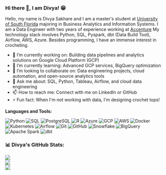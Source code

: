 ### Hi there 👋, I am Divya! 😁


Hello, my name is Divya Sakhare and I am a master's student at [University of South Florida](https://www.usf.edu/) majoring in Business Analytics and Information Systems. I am a Data Engineer with two years of experience working at [Accenture](https://www.accenture.com/us-en) My technology stack involves Python, SQL, Pyspark, dbt (Data Build Tool), Airflow, AWS, Azure. Besides programming, I have an immense interest in crocheting.


- 🔭 I’m currently working on: Building data pipelines and analytics solutions on Google Cloud Platform (GCP)
- 🌱 I’m currently learning: Advanced GCP services, BigQuery optimization
- 👯 I’m looking to collaborate on: Data engineering projects, cloud automation, and open-source analytics tools
- 💬 Ask me about: SQL, Python, Tableau, Airflow, and cloud data engineering
- 📫 How to reach me: Connect with me on LinkedIn or GitHub
- ⚡ Fun fact: When I'm not working with data, I'm designing crochet tops!

**Languages and Tools:** 

![Python](https://img.shields.io/badge/Python-3776AB?style=for-the-badge&logo=python&logoColor=white) ![SQL](https://img.shields.io/badge/SQL-4479A1?style=for-the-badge&logo=sqlite&logoColor=white) ![PostgreSQL](https://img.shields.io/badge/PostgreSQL-336791?style=for-the-badge&logo=postgresql&logoColor=white) ![R](https://img.shields.io/badge/R-276DC3?style=for-the-badge&logo=r&logoColor=white) ![Azure](https://img.shields.io/badge/Microsoft%20Azure-0078D4?style=for-the-badge&logo=microsoftazure&logoColor=white) ![GCP](https://img.shields.io/badge/Google%20Cloud-4285F4?style=for-the-badge&logo=google-cloud&logoColor=white) ![AWS](https://img.shields.io/badge/Amazon%20AWS-232F3E?style=for-the-badge&logo=amazon-aws&logoColor=white) ![Docker](https://img.shields.io/badge/Docker-2496ED?style=for-the-badge&logo=docker&logoColor=white) ![Kubernetes](https://img.shields.io/badge/Kubernetes-326CE5?style=for-the-badge&logo=kubernetes&logoColor=white) ![Airflow](https://img.shields.io/badge/Apache%20Airflow-017CEE?style=for-the-badge&logo=apache-airflow&logoColor=white) ![Git](https://img.shields.io/badge/Git-F05032?style=for-the-badge&logo=git&logoColor=white) ![GitHub](https://img.shields.io/badge/GitHub-181717?style=for-the-badge&logo=github&logoColor=white) ![Snowflake](https://img.shields.io/badge/Snowflake-29B5E8?style=for-the-badge&logo=snowflake&logoColor=white) ![BigQuery](https://img.shields.io/badge/BigQuery-4285F4?style=for-the-badge&logo=google-cloud&logoColor=white) ![Apache Spark](https://img.shields.io/badge/Apache%20Spark-FDB92D?style=for-the-badge&logo=apachespark&logoColor=black) ![dbt](https://img.shields.io/badge/dbt-FF694B?style=for-the-badge&logo=dbt&logoColor=white)


### 📊 Divya's GitHub Stats:
![](https://github-readme-stats.vercel.app/api?username=Divyasakhare07&theme=dark&hide_border=false&include_all_commits=false&count_private=false)<br/>
![](https://github-readme-streak-stats.herokuapp.com/?user=Divyasakhare07&theme=dark&hide_border=false)<br/>
![](https://github-readme-stats.vercel.app/api/top-langs/?username=Divyasakhare07&theme=dark&hide_border=false&include_all_commits=false&count_private=false&layout=compact)

